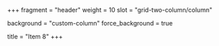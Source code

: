 +++
fragment = "header"
weight = 10
slot = "grid-two-column/column"

background = "custom-column"
force_background = true


title = "Item 8"
+++
